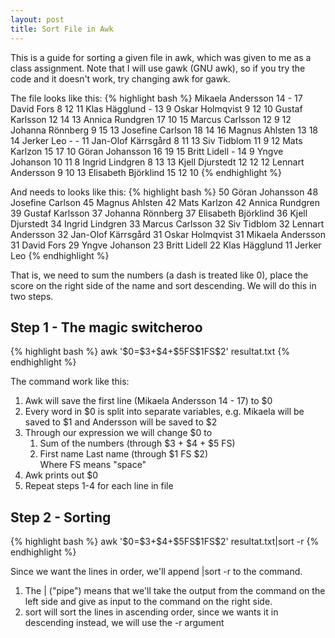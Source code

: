 ```yaml
---
layout: post
title: Sort File in Awk
---
```

This is a guide for sorting a given file in awk, which was given to me as a class assignment. Note that I will use gawk (GNU awk), so if you try the code and it doesn't work, try changing awk for gawk.

The file looks like this:
{% highlight bash %}
Mikaela Andersson       14   -  17 
David Fors               8  12  11 
Klas Hägglund            -  13   9 
Oskar Holmqvist          9  12  10 
Gustaf Karlsson         12  14  13 
Annica Rundgren         17  10  15 
Marcus Carlsson         12   9  12 
Johanna Rönnberg         9  15  13 
Josefine Carlson        18  14  16 
Magnus Ahlsten          13  18  14 
Jerker Leo               -   -  11 
Jan-Olof Kärrsgård       8  11  13 
Siv Tidblom             11   9  12 
Mats Karlzon            15  17  10 
Göran Johansson         16  19  15 
Britt Lidell             -  14   9 
Yngve Johanson          10  11   8 
Ingrid Lindgren          8  13  13 
Kjell Djurstedt         12  12  12 
Lennart Andersson        9  10  13 
Elisabeth Björklind     15  12  10 
{% endhighlight %}

And needs to looks like this:
{% highlight bash %}
50 Göran Johansson
48 Josefine Carlson
45 Magnus Ahlsten
42 Mats Karlzon
42 Annica Rundgren
39 Gustaf Karlsson
37 Johanna Rönnberg
37 Elisabeth Björklind 
36 Kjell Djurstedt
34 Ingrid Lindgren
33 Marcus Carlsson
32 Siv Tidblom
32 Lennart Andersson
32 Jan-Olof Kärrsgård
31 Oskar Holmqvist
31 Mikaela Andersson
31 David Fors
29 Yngve Johanson
23 Britt Lidell
22 Klas Hägglund
11 Jerker Leo
{% endhighlight %}

That is, we need to sum the numbers (a dash is treated like 0), place the score on the right side of the name and sort descending. We will do this in two steps.

<h2>Step 1 - The magic switcheroo</h2>
{% highlight bash %}
awk '$0=$3+$4+$5FS$1FS$2' resultat.txt
{% endhighlight %}

The command work like this:
<ol>
<li>Awk will save the first line (Mikaela Andersson 14 - 17) to $0</li>
<li>Every word in $0 is split into separate variables, e.g. Mikaela will be saved to $1 and Andersson will be saved to $2</li>
<li>Through our expression we will change $0 to
  <ol>
  <li>Sum of the numbers (through $3 + $4 + $5 FS)</li>
  <li>First name Last name (through $1 FS $2)</li>
  Where FS means "space"
  </ol></li>
<li>Awk prints out $0</li>
<li>Repeat steps 1-4 for each line in file</li>
</ol>

<h2>Step 2 - Sorting</h2>
{% highlight bash %}
awk '$0=$3+$4+$5FS$1FS$2' resultat.txt|sort -r
{% endhighlight %}

Since we want the lines in order, we'll append |sort -r to the command. 
<ol>
<li>The | ("pipe") means that we'll take the output from the command on the left side and give as input to the command on the right side.</li>
<li>sort will sort the lines in ascending order, since we wants it in descending instead, we will use the -r argument</li>
</ol>

